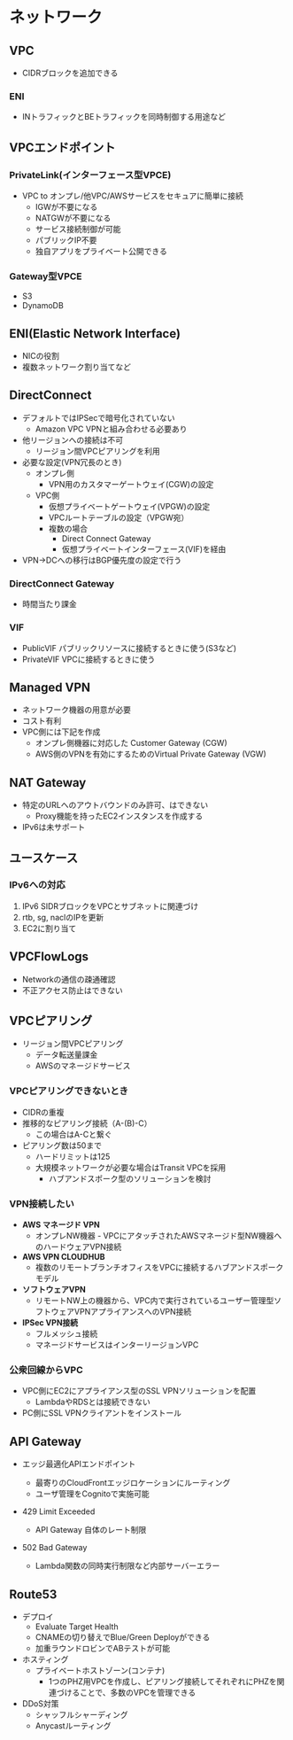 # ネットワーク

## VPC

- CIDRブロックを追加できる

### ENI

- INトラフィックとBEトラフィックを同時制御する用途など

## VPCエンドポイント

### PrivateLink(インターフェース型VPCE)

- VPC to オンプレ/他VPC/AWSサービスをセキュアに簡単に接続
  - IGWが不要になる
  - NATGWが不要になる
  - サービス接続制御が可能
  - パブリックIP不要
  - 独自アプリをプライベート公開できる

### Gateway型VPCE

- S3
- DynamoDB

## ENI(Elastic Network Interface)

- NICの役割
- 複数ネットワーク割り当てなど

## DirectConnect

- デフォルトではIPSecで暗号化されていない
  - Amazon VPC VPNと組み合わせる必要あり
- 他リージョンへの接続は不可
  - リージョン間VPCピアリングを利用
- 必要な設定(VPN冗長のとき)
  - オンプレ側
    - VPN用のカスタマーゲートウェイ(CGW)の設定
  - VPC側
    - 仮想プライベートゲートウェイ(VPGW)の設定
    - VPCルートテーブルの設定（VPGW宛）
    - 複数の場合
      - Direct Connect Gateway
      - 仮想プライベートインターフェース(VIF)を経由
- VPN→DCへの移行はBGP優先度の設定で行う

### DirectConnect Gateway

- 時間当たり課金

### VIF

- PublicVIF パブリックリソースに接続するときに使う(S3など)
- PrivateVIF VPCに接続するときに使う

## Managed VPN

- ネットワーク機器の用意が必要
- コスト有利
- VPC側には下記を作成
  - オンプレ側機器に対応した Customer Gateway (CGW)
  - AWS側のVPNを有効にするためのVirtual Private Gateway (VGW)

## NAT Gateway

- 特定のURLへのアウトバウンドのみ許可、はできない
  - Proxy機能を持ったEC2インスタンスを作成する
- IPv6は未サポート

## ユースケース

### IPv6への対応
  
1. IPv6 SIDRブロックをVPCとサブネットに関連づけ
2. rtb, sg, naclのIPを更新
3. EC2に割り当て

## VPCFlowLogs

- Networkの通信の疎通確認
- 不正アクセス防止はできない

## VPCピアリング

- リージョン間VPCピアリング
  - データ転送量課金
  - AWSのマネージドサービス

### VPCピアリングできないとき

- CIDRの重複
- 推移的なピアリング接続（A-(B)-C）
  - この場合はA-Cと繋ぐ
- ピアリング数は50まで
  - ハードリミットは125
  - 大規模ネットワークが必要な場合はTransit VPCを採用
    - ハブアンドスポーク型のソリューションを検討

### VPN接続したい

- **AWS マネージド VPN**
  - オンプレNW機器 - VPCにアタッチされたAWSマネージド型NW機器へのハードウェアVPN接続
- **AWS VPN CLOUDHUB**
  - 複数のリモートブランチオフィスをVPCに接続するハブアンドスポークモデル
- **ソフトウェアVPN**
  - リモートNW上の機器から、VPC内で実行されているユーザー管理型ソフトウェアVPNアプライアンスへのVPN接続
- **IPSec VPN接続**
  - フルメッシュ接続
  - マネージドサービスはインターリージョンVPC

### 公衆回線からVPC

- VPC側にEC2にアプライアンス型のSSL VPNソリューションを配置
  - LambdaやRDSとは接続できない
- PC側にSSL VPNクライアントをインストール

## API Gateway

- エッジ最適化APIエンドポイント
  - 最寄りのCloudFrontエッジロケーションにルーティング
  - ユーザ管理をCognitoで実施可能

- 429 Limit Exceeded
  - API Gateway 自体のレート制限

- 502 Bad Gateway
  - Lambda関数の同時実行制限など内部サーバーエラー

## Route53

- デプロイ
  - Evaluate Target Health
  - CNAMEの切り替えでBlue/Green Deployができる
  - 加重ラウンドロビンでABテストが可能
- ホスティング
  - プライベートホストゾーン(コンテナ)
    - 1つのPHZ用VPCを作成し、ピアリング接続してそれぞれにPHZを関連づけることで、多数のVPCを管理できる
- DDoS対策
  - シャッフルシャーディング
  - Anycastルーティング
